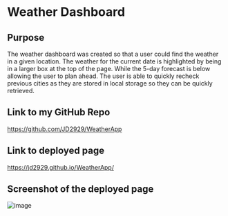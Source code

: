 # Weather Dashboard

## Purpose
The weather dashboard was created so that a user could find the weather in a given location. The weather for the current date is highlighted by being in a larger box at the top of the page. While the 5-day forecast is below allowing the user to plan ahead. 
The user is able to quickly recheck previous cities as they are stored in local storage so they can be quickly retrieved. 

## Link to my GitHub Repo

https://github.com/JD2929/WeatherApp

## Link to deployed page

https://jd2929.github.io/WeatherApp/

## Screenshot of the deployed page 

![image](https://github.com/JD2929/WeatherApp/assets/139637504/b4ef57a1-51fa-46a1-b4e2-3f665173c5dd)


